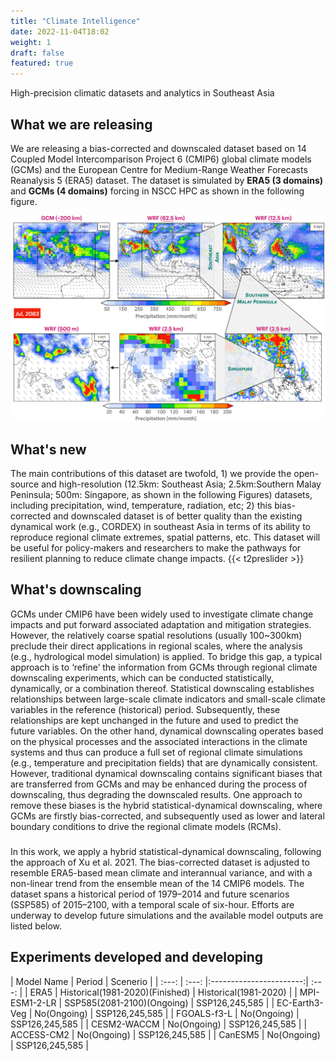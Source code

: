 ```yaml
---
title: "Climate Intelligence"
date: 2022-11-04T18:02
weight: 1
draft: false
featured: true
---
```

High-precision climatic datasets and analytics in Southeast Asia
                                             
                                              


## What we are releasing

We are releasing a bias-corrected and downscaled dataset based on 14 Coupled Model Intercomparison Project 6 (CMIP6) global climate models (GCMs) and the European Centre for Medium-Range Weather Forecasts Reanalysis 5 (ERA5) dataset. The dataset is simulated by **ERA5 (3 domains)** and **GCMs (4 domains)** forcing in NSCC HPC as shown in the following figure.

![CMIP6 Downscling](/images/rdomains.png)

## What's new
The main contributions of this dataset are twofold, 1) we provide the open-source and high-resolution (12.5km: Southeast Asia; 2.5km:Southern Malay Peninsula; 500m: Singapore, as shown in the following Figures) datasets, including precipitation, wind, temperature, radiation, etc; 2) this bias-corrected and downscaled dataset is of better quality than the existing dynamical work (e.g., CORDEX) in southeast Asia in terms of its ability to reproduce regional climate extremes, spatial patterns, etc. This dataset will be useful for policy-makers and researchers to make the pathways for resilient planning to reduce climate change impacts.
{{< t2preslider >}}

## What's downscaling
GCMs under CMIP6 have been widely used to investigate climate change impacts and put forward associated adaptation and mitigation strategies. However, the relatively coarse spatial resolutions (usually 100~300km) preclude their direct applications in regional scales, where the analysis (e.g., hydrological model simulation) is applied. To bridge this gap, a typical approach is to ‘refine’ the information from GCMs through regional climate downscaling experiments, which can be conducted statistically, dynamically, or a combination thereof. Statistical downscaling establishes relationships between large-scale climate indicators and small-scale climate variables in the reference (historical) period. Subsequently, these relationships are kept unchanged in the future and used to predict the future variables. On the other hand, dynamical downscaling operates based on the physical processes and the associated interactions in the climate systems and thus can produce a full set of regional climate simulations (e.g., temperature and precipitation fields) that are dynamically consistent. However, traditional dynamical downscaling contains significant biases that are transferred from GCMs and may be enhanced during the process of downscaling, thus degrading the downscaled results. One approach to remove these biases is the hybrid statistical-dynamical downscaling, where GCMs are firstly bias-corrected, and subsequently used as lower and lateral boundary conditions to drive the regional climate models (RCMs).
###
In this work, we apply a hybrid statistical-dynamical downscaling, following the approach of Xu et al. 2021. The bias-corrected dataset is adjusted to resemble ERA5-based mean climate and interannual variance, and with a non-linear trend from the ensemble mean of the 14 CMIP6 models. The dataset spans a historical period of 1979–2014 and future scenarios (SSP585) of 2015–2100, with a temporal scale of six-hour. Efforts are underway to develop future simulations and the available model outputs are listed below.

##
## Experiments developed and developing

| Model Name | Period | Scenerio |
| :---: | :---: |:-----------------------:| :---: |
| ERA5  | Historical(1981-2020)(Finished) | Historical(1981-2020) |
| MPI-ESM1-2-LR | SSP585(2081-2100)(Ongoing)     | SSP126,245,585 |
| EC-Earth3-Veg  | No(Ongoing)                    | SSP126,245,585 |
| FGOALS-f3-L	  |  No(Ongoing)                    | SSP126,245,585 |
| CESM2-WACCM  |   No(Ongoing)                   | SSP126,245,585 |
| ACCESS-CM2  |    No(Ongoing)                  | SSP126,245,585 |
| CanESM5  |       No(Ongoing)               | SSP126,245,585 |
